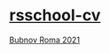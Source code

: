 # [rsschool-cv](https://Bubnov-Roma.github.io/rsschool-cv/)

[Bubnov Roma 2021](https://Bubnov-Roma.github.io/rsschool-cv/cv)
